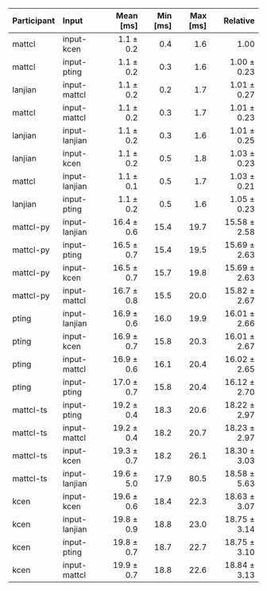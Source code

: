 | Participant | Input | Mean [ms] | Min [ms] | Max [ms] | Relative |
|:---|:---|---:|---:|---:|---:|
| mattcl | input-kcen | 1.1 ± 0.2 | 0.4 | 1.6 | 1.00 |
| mattcl | input-pting | 1.1 ± 0.2 | 0.3 | 1.6 | 1.00 ± 0.23 |
| lanjian | input-mattcl | 1.1 ± 0.2 | 0.2 | 1.7 | 1.01 ± 0.27 |
| mattcl | input-mattcl | 1.1 ± 0.2 | 0.3 | 1.7 | 1.01 ± 0.23 |
| lanjian | input-lanjian | 1.1 ± 0.2 | 0.3 | 1.6 | 1.01 ± 0.25 |
| lanjian | input-kcen | 1.1 ± 0.2 | 0.5 | 1.8 | 1.03 ± 0.23 |
| mattcl | input-lanjian | 1.1 ± 0.1 | 0.5 | 1.7 | 1.03 ± 0.21 |
| lanjian | input-pting | 1.1 ± 0.2 | 0.5 | 1.6 | 1.05 ± 0.23 |
| mattcl-py | input-lanjian | 16.4 ± 0.6 | 15.4 | 19.7 | 15.58 ± 2.58 |
| mattcl-py | input-pting | 16.5 ± 0.7 | 15.4 | 19.5 | 15.69 ± 2.63 |
| mattcl-py | input-kcen | 16.5 ± 0.7 | 15.7 | 19.8 | 15.69 ± 2.63 |
| mattcl-py | input-mattcl | 16.7 ± 0.8 | 15.5 | 20.0 | 15.82 ± 2.67 |
| pting | input-lanjian | 16.9 ± 0.6 | 16.0 | 19.9 | 16.01 ± 2.66 |
| pting | input-kcen | 16.9 ± 0.7 | 15.8 | 20.3 | 16.01 ± 2.67 |
| pting | input-mattcl | 16.9 ± 0.6 | 16.1 | 20.4 | 16.02 ± 2.65 |
| pting | input-pting | 17.0 ± 0.7 | 15.8 | 20.4 | 16.12 ± 2.70 |
| mattcl-ts | input-pting | 19.2 ± 0.4 | 18.3 | 20.6 | 18.22 ± 2.97 |
| mattcl-ts | input-mattcl | 19.2 ± 0.4 | 18.2 | 20.7 | 18.23 ± 2.97 |
| mattcl-ts | input-kcen | 19.3 ± 0.7 | 18.2 | 26.1 | 18.30 ± 3.03 |
| mattcl-ts | input-lanjian | 19.6 ± 5.0 | 17.9 | 80.5 | 18.58 ± 5.63 |
| kcen | input-kcen | 19.6 ± 0.6 | 18.4 | 22.3 | 18.63 ± 3.07 |
| kcen | input-lanjian | 19.8 ± 0.9 | 18.8 | 23.0 | 18.75 ± 3.14 |
| kcen | input-pting | 19.8 ± 0.7 | 18.7 | 22.7 | 18.75 ± 3.10 |
| kcen | input-mattcl | 19.9 ± 0.7 | 18.8 | 22.6 | 18.84 ± 3.13 |
